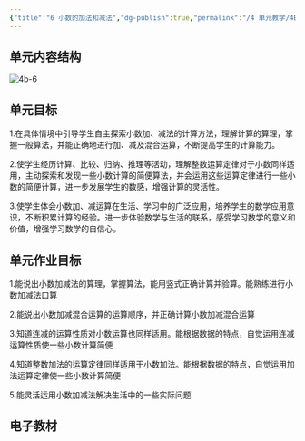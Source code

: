 ```yaml
---
{"title":"6 小数的加法和减法","dg-publish":true,"permalink":"/4 单元教学/4B 四下/6 小数的加法和减法/","dgPassFrontmatter":true,"noteIcon":""}
---
```



## 单元内容结构

![4b-6](https://r2.edui123.com/2023/04/4b-6.png)

## 单元目标

1.在具体情境中引导学生自主探索小数加、减法的计算方法，理解计算的算理，掌握一般算法，并能正确地进行加、减及混合运算，不断提高学生的计算能力。

2.使学生经历计算、比较、归纳、推理等活动，理解整数运算定律对于小数同样适用，主动探索和发现一些小数计算的简便算法，并会运用这些运算定律进行一些小数的简便计算，进一步发展学生的数感，增强计算的灵活性。

3.使学生体会小数加、减运算在生活、学习中的广泛应用，培养学生的数学应用意识，不断积累计算的经验。进一步体验数学与生活的联系，感受学习数学的意义和价值，增强学习数学的自信心。

## 单元作业目标

1.能说出小数加减法的算理，掌握算法，能用竖式正确计算并验算。能熟练进行小数加减法口算

2.能说出小数加减混合运算的运算顺序，并正确计算小数加减混合运算

3.知道连减的运算性质对小数运算也同样适用。能根据数据的特点，自觉运用连减运算性质使一些小数计算简便

4.知道整数加法的运算定律同样适用于小数加法。能根据数据的特点，自觉运用加法运算定律使一些小数计算简便

5.能灵活运用小数加减法解决生活中的一些实际问题

## 电子教材


